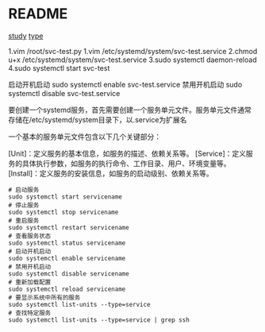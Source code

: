 # README

[study](https://www.jianshu.com/p/b75d88e5aa61)
[type](https://blog.csdn.net/Sardkit/article/details/79911925)

1.vim /root/svc-test.py
1.vim /etc/systemd/system/svc-test.service
2.chmod u+x /etc/systemd/system/svc-test.service
3.sudo systemctl daemon-reload
4.sudo systemctl start svc-test

启动开机启动
sudo systemctl enable svc-test.service
禁用开机启动
sudo systemctl disable svc-test.service

要创建一个systemd服务，首先需要创建一个服务单元文件。服务单元文件通常存储在/etc/systemd/system目录下，以.service为扩展名

一个基本的服务单元文件包含以下几个关键部分：

[Unit]：定义服务的基本信息，如服务的描述、依赖关系等。
[Service]：定义服务的具体执行参数，如服务的执行命令、工作目录、用户、环境变量等。
[Install]：定义服务的安装信息，如服务的启动级别、依赖关系等。

```shell
# 启动服务
sudo systemctl start servicename
# 停止服务
sudo systemctl stop servicename
# 重启服务
sudo systemctl restart servicename
# 查看服务状态
sudo systemctl status servicename
# 启动开机启动
sudo systemctl enable servicename
# 禁用开机启动
sudo systemctl disable servicename
# 重新加载配置
sudo systemctl reload servicename
# 要显示系统中所有的服务
sudo systemctl list-units --type=service
# 查找特定服务
sudo systemctl list-units --type=service | grep ssh
```
